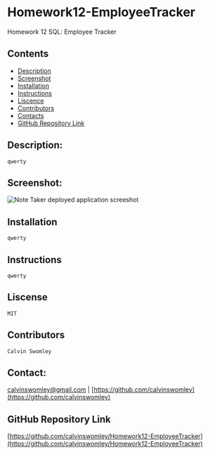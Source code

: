 # Homework12-EmployeeTracker
Homework 12 SQL: Employee Tracker

## Contents
- [Description](#Description)
- [Screenshot](Screenshot)
- [Installation](#Installation)
- [Instructions](#Instructions)
- [Liscence](#Liscence)
- [Contributors](#Contributors)
- [Contacts](#Contacts)
- [GitHub Repository Link](#GitHubRepositoryLink)


## Description:
    qwerty

## Screenshot:
![Note Taker deployed application screeshot](./Finished_App_Screenshot.PNG)

## Installation
    qwerty

## Instructions
    qwerty
    
## Liscense
    MIT

## Contributors
    Calvin Swomley

## Contact:
calvinswomley@gmail.com | [https://github.com/calvinswomley](https://github.com/calvinswomley)

## GitHub Repository Link
[https://github.com/calvinswomley/Homework12-EmployeeTracker](https://github.com/calvinswomley/Homework12-EmployeeTracker)